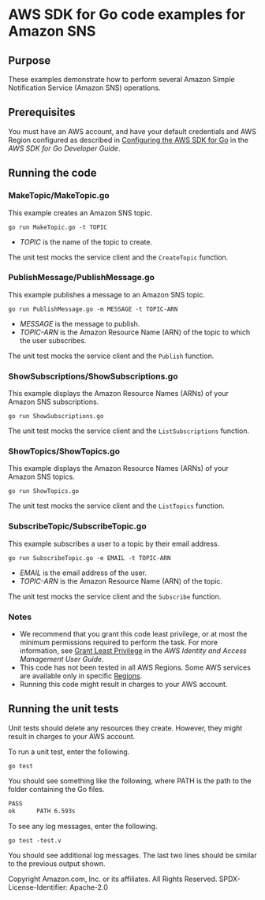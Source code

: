 # AWS SDK for Go code examples for Amazon SNS

## Purpose

These examples demonstrate how to perform several Amazon Simple Notification Service (Amazon SNS) operations.

## Prerequisites

You must have an AWS account, and have your default credentials and AWS Region
configured as described in
[Configuring the AWS SDK for Go](https://docs.aws.amazon.com/sdk-for-go/v1/developer-guide/configuring-sdk.html)
in the _AWS SDK for Go Developer Guide_.

## Running the code

### MakeTopic/MakeTopic.go

This example creates an Amazon SNS topic.

`go run MakeTopic.go -t TOPIC`

- _TOPIC_ is the name of the topic to create.

The unit test mocks the service client and the `CreateTopic` function.

### PublishMessage/PublishMessage.go

This example publishes a message to an Amazon SNS topic.

`go run PublishMessage.go -m MESSAGE -t TOPIC-ARN`

- _MESSAGE_ is the message to publish.
- _TOPIC-ARN_ is the Amazon Resource Name (ARN) of the topic to which the user subscribes.

The unit test mocks the service client and the `Publish` function.

### ShowSubscriptions/ShowSubscriptions.go

This example displays the Amazon Resource Names (ARNs) of your Amazon SNS subscriptions.

`go run ShowSubscriptions.go`

The unit test mocks the service client and the `ListSubscriptions` function.

### ShowTopics/ShowTopics.go

This example displays the Amazon Resource Names (ARNs) of your Amazon SNS topics.

`go run ShowTopics.go`

The unit test mocks the service client and the `ListTopics` function.

### SubscribeTopic/SubscribeTopic.go

This example subscribes a user to a topic by their email address.

`go run SubscribeTopic.go -e EMAIL -t TOPIC-ARN`

- _EMAIL_ is the email address of the user.
- _TOPIC-ARN_ is the Amazon Resource Name (ARN) of the topic.

The unit test mocks the service client and the `Subscribe` function.

### Notes

- We recommend that you grant this code least privilege,
  or at most the minimum permissions required to perform the task.
  For more information, see
  [Grant Least Privilege](https://docs.aws.amazon.com/IAM/latest/UserGuide/best-practices.html#grant-least-privilege)
  in the _AWS Identity and Access Management User Guide_.
- This code has not been tested in all AWS Regions.
  Some AWS services are available only in specific
  [Regions](https://aws.amazon.com/about-aws/global-infrastructure/regional-product-services).
- Running this code might result in charges to your AWS account.

## Running the unit tests

Unit tests should delete any resources they create.
However, they might result in charges to your
AWS account.

To run a unit test, enter the following.

`go test`

You should see something like the following,
where PATH is the path to the folder containing the Go files.

```sh
PASS
ok      PATH 6.593s
```

To see any log messages, enter the following.

`go test -test.v`

You should see additional log messages.
The last two lines should be similar to the previous output shown.

Copyright Amazon.com, Inc. or its affiliates. All Rights Reserved. SPDX-License-Identifier: Apache-2.0
